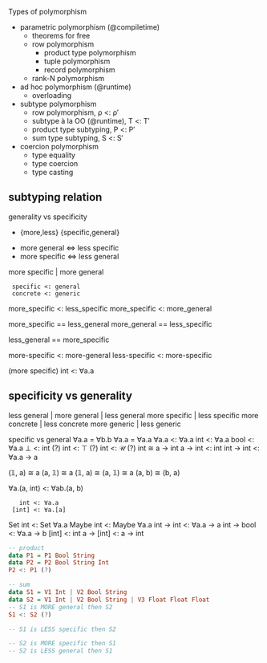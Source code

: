 

Types of polymorphism
- parametric polymorphism (@compiletime)
  - theorems for free
  - row polymorphism
    - product type polymorphism
    - tuple polymorphism
    - record polymorphism
  - rank-N polymorphism
- ad hoc polymorphism (@runtime)
  - overloading
- subtype polymorphism
  - row polymorphism, ρ <: ρ′
  - subtype à la OO (@runtime), T <: T′
  - product type subtyping, P <: P′
  - sum type subtyping, S <: S′
- coercion polymorphism
  - type equality
  - type coercion
  - type casting


## subtyping relation

generality vs specificity
+ {more,less} {specific,general}
- more general ⇔ less specific
- more specific ⇔ less general

more specific | more general

     specific <: general
     concrete <: generic

more_specific <: less_specific
more_specific <: more_general

more_specific == less_general
more_general  == less_specific

less_general  == more_specific


more-specific <: more-general
less-specific <: more-specific

(more specific) int <: ∀a.a

## specificity vs generality

less general  | 
more general  | less general
more specific | less specific
more concrete | less concrete 
more generic  | less generic


specific vs general
     ∀a.a =  ∀b.b
     ∀a.a =  ∀a.a
     ∀a.a <: ∀a.a
      int <: ∀a.a
     bool <: ∀a.a
        ⊥ <: int (?)
      int <: ⊤ (?)
      int <: 𝒰 (?)
      int ≅  a → int
  a → int <: int
int → int <: ∀a.a → a


(𝟙, a) ≅ a
(a, 𝟙) ≅ a
(𝟙, a) ≅ (a, 𝟙) ≅ a
(a, b) ≅ (b, a)

∀a.(a, int) <: ∀ab.(a, b)


       int <: ∀a.a
     [int] <: ∀a.[a]
   Set int <: Set ∀a.a
 Maybe int <: Maybe ∀a.a
 int → int <: ∀a.a → a
int → bool <: ∀a.a → b
     [int] <: int
 a → [int] <: a → int



```hs
-- product
data P1 = P1 Bool String
data P2 = P2 Bool String Int
P2 <: P1 (?)

-- sum
data S1 = V1 Int | V2 Bool String
data S2 = V1 Int | V2 Bool String | V3 Float Float Float
-- S1 is MORE general then S2
S1 <: S2 (?)

-- S1 is LESS specific then S2

-- S2 is MORE specific then S1
-- S2 is LESS general then S1
```
